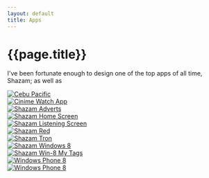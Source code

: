 ```yaml
---
layout: default
title: Apps
---
```


# {{page.title}}

I've been fortunate enough to design one of the top apps of all time, Shazam; as well as 

<div class="grid">
   <div>
   		<a href="apps/cebu-pacific">
			<img src="/method/assets/thumbs/cebu-pacific.webp" alt="Cebu Pacific" title="Cebu Pacific" />
		</a>
   	</div>
   <div>
  	 <a href="apps/cinime-watch-app">
			<img src="/method/assets/thumbs/cinime-watch-app.webp" alt="Cinime Watch App" title="Cinime Watch App" />
		</a>
  	</div>
   <div>
   		<a href="apps/shazam-adverts">
			<img src="/method/assets/thumbs/shazam-adverts.webp" alt="Shazam Adverts" title="Shazam Adverts" />
		</a>
	</div>
	<div>
		<a href="apps/shazam-home-screen">
			<img src="/method/assets/thumbs/shazam-home-screen.webp" alt="Shazam Home Screen" title="Shazam Home Screen" />
		</a>
	</div>
	<div>
		<a href="apps/shazam-listening-screen">
			<img src="/method/assets/thumbs/shazam-listening-screen.webp" alt="Shazam Listening Screen" title="Shazam Listening Screen" />
		</a>
	</div>
	<div>
		<a href="apps/shazam-red">
			<img src="/method/assets/thumbs/shazam-red.webp" alt="Shazam Red" title="Shazam Red" />
		</a>
	</div>
		<div>
		<a href="apps/shazam-tron">
			<img src="/method/assets/thumbs/shazam-tron.webp" alt="Shazam Tron" title="Shazam Tron" />
		</a>
	</div>
	<div>
		<a href="apps/shazam-win-8">
			<img src="/method/assets/thumbs/shazam-win-8.webp" alt="Shazam Windows 8" title="Shazam Windows 8" />
		</a>
	</div>
	<div>
		<a href="apps/shazam-win-8-mytags">
			<img src="/method/assets/thumbs/shazam-win-8-mytags.webp" alt="Shazam Win-8 My Tags" />
		</a>
	</div>
	<div>
		<a href="apps/wp8">
			<img src="/method/assets/thumbs/wp8.webp" alt="Windows Phone 8" title="Windows Phone 8" />
		</a>
	</div>
	<div>
		<a href="apps/wp8_screens">
			<img src="/method/assets/thumbs/wp8_screens.webp" alt="Windows Phone 8" title="Windows Phone 8" />
		</a>
	</div>
</div>